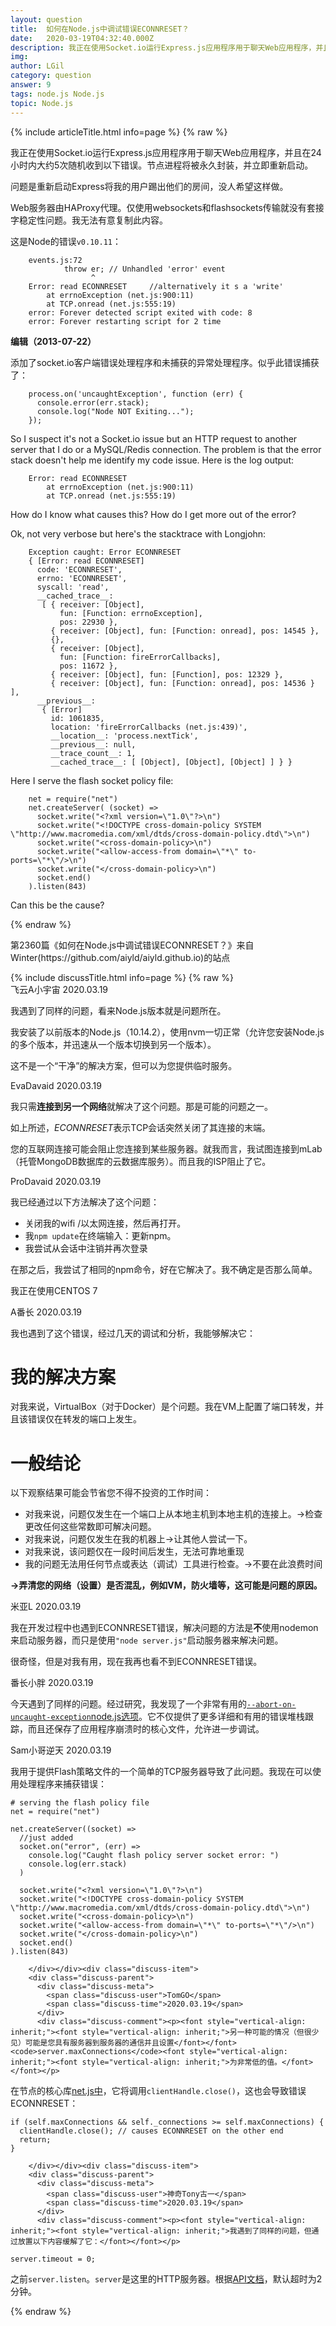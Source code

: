 ```yaml
---
layout: question
title:  如何在Node.js中调试错误ECONNRESET？
date:   2020-03-19T04:32:40.000Z
description: 我正在使用Socket.io运行Express.js应用程序用于聊天Web应用程序，并且在24小时内大约5次随机收到以下错误。节点进程将被永久封装，并立即...
img: 
author: LGil
category: question
answer: 9
tags: node.js Node.js
topic: Node.js
---
```

<div class="article-root">
  <div class="article">
    {% include articleTitle.html info=page %}
    {% raw %}
    <div class="article-content"><p><font style="vertical-align: inherit;"><font style="vertical-align: inherit;">我正在使用Socket.io运行Express.js应用程序用于聊天Web应用程序，并且在24小时内大约5次随机收到以下错误。</font><font style="vertical-align: inherit;">节点进程将被永久封装，并立即重新启动。</font></font></p>

<p><font style="vertical-align: inherit;"><font style="vertical-align: inherit;">问题是重新启动Express将我的用户踢出他们的房间，没人希望这样做。</font></font></p>

<p><font style="vertical-align: inherit;"><font style="vertical-align: inherit;">Web服务器由HAProxy代理。</font><font style="vertical-align: inherit;">仅使用websockets和flashsockets传输就没有套接字稳定性问题。</font><font style="vertical-align: inherit;">我无法有意复制此内容。</font></font></p>

<p><font style="vertical-align: inherit;"><font style="vertical-align: inherit;">这是Node的错误</font></font><code>v0.10.11</code><font style="vertical-align: inherit;"><font style="vertical-align: inherit;">：</font></font></p>

<pre><code>    events.js:72<font></font>
            throw er; // Unhandled 'error' event<font></font>
                  ^<font></font>
    Error: read ECONNRESET     //alternatively it s a 'write'<font></font>
        at errnoException (net.js:900:11)<font></font>
        at TCP.onread (net.js:555:19)<font></font>
    error: Forever detected script exited with code: 8<font></font>
    error: Forever restarting script for 2 time<font></font>
</code></pre>

<p><strong><font style="vertical-align: inherit;"><font style="vertical-align: inherit;">编辑（2013-07-22）</font></font></strong></p>

<p><font style="vertical-align: inherit;"><font style="vertical-align: inherit;">添加了socket.io客户端错误处理程序和未捕获的异常处理程序。</font><font style="vertical-align: inherit;">似乎此错误捕获了：</font></font></p>

<pre><code>    process.on('uncaughtException', function (err) {<font></font>
      console.error(err.stack);<font></font>
      console.log("Node NOT Exiting...");<font></font>
    });<font></font>
</code></pre>

<p>So I suspect it's not a Socket.io issue but an HTTP request to another server 
that I do or a MySQL/Redis connection. The problem is that the error stack 
doesn't help me identify my code issue. Here is the log output:</p>

<pre><code>    Error: read ECONNRESET<font></font>
        at errnoException (net.js:900:11)<font></font>
        at TCP.onread (net.js:555:19)<font></font>
</code></pre>

<p>How do I know what causes this? How do I get more out of the error?</p>

<p>Ok, not very verbose but here's the stacktrace with Longjohn:</p>

<pre><code>    Exception caught: Error ECONNRESET<font></font>
    { [Error: read ECONNRESET]<font></font>
      code: 'ECONNRESET',<font></font>
      errno: 'ECONNRESET',<font></font>
      syscall: 'read',<font></font>
      __cached_trace__:<font></font>
       [ { receiver: [Object],<font></font>
           fun: [Function: errnoException],<font></font>
           pos: 22930 },<font></font>
         { receiver: [Object], fun: [Function: onread], pos: 14545 },<font></font>
         {},<font></font>
         { receiver: [Object],<font></font>
           fun: [Function: fireErrorCallbacks],<font></font>
           pos: 11672 },<font></font>
         { receiver: [Object], fun: [Function], pos: 12329 },<font></font>
         { receiver: [Object], fun: [Function: onread], pos: 14536 } ],<font></font>
      __previous__:<font></font>
       { [Error]<font></font>
         id: 1061835,<font></font>
         location: 'fireErrorCallbacks (net.js:439)',<font></font>
         __location__: 'process.nextTick',<font></font>
         __previous__: null,<font></font>
         __trace_count__: 1,<font></font>
         __cached_trace__: [ [Object], [Object], [Object] ] } }<font></font>
</code></pre>

<p>Here I serve the flash socket policy file:</p>

<pre><code>    net = require("net")<font></font>
    net.createServer( (socket) =&gt;<font></font>
      socket.write("&lt;?xml version=\"1.0\"?&gt;\n")<font></font>
      socket.write("&lt;!DOCTYPE cross-domain-policy SYSTEM \"http://www.macromedia.com/xml/dtds/cross-domain-policy.dtd\"&gt;\n")<font></font>
      socket.write("&lt;cross-domain-policy&gt;\n")<font></font>
      socket.write("&lt;allow-access-from domain=\"*\" to-ports=\"*\"/&gt;\n")<font></font>
      socket.write("&lt;/cross-domain-policy&gt;\n")<font></font>
      socket.end()<font></font>
    ).listen(843)<font></font>
</code></pre>

<p>Can this be the cause?</p></div>
    {% endraw %}
  </div>
  <p class="winter_mark">第2360篇《如何在Node.js中调试错误ECONNRESET？》来自Winter(https://github.com/aiyld/aiyld.github.io)的站点</p>
  <div class="discuss-wrapper">
    {% include discussTitle.html info=page %}
    {% raw %}
    <div class="discuss-list">
    <div class="discuss-item">
        <div class="discuss-parent">
          <div class="discuss-meta">
            <span class="discuss-user">飞云A小宇宙</span>
            <span class="discuss-time">2020.03.19</span>
          </div>
          <div class="discuss-comment"><p><font style="vertical-align: inherit;"><font style="vertical-align: inherit;">我遇到了同样的问题，看来Node.js版本就是问题所在。</font></font></p>

<p><font style="vertical-align: inherit;"><font style="vertical-align: inherit;">我安装了以前版本的Node.js（10.14.2），使用nvm一切正常（允许您安装Node.js的多个版本，并迅速从一个版本切换到另一个版本）。</font></font></p>

<p><font style="vertical-align: inherit;"><font style="vertical-align: inherit;">这不是一个“干净”的解决方案，但可以为您提供临时服务。</font></font></p></div>
        </div></div><div class="discuss-item">
        <div class="discuss-parent">
          <div class="discuss-meta">
            <span class="discuss-user">EvaDavaid</span>
            <span class="discuss-time">2020.03.19</span>
          </div>
          <div class="discuss-comment"><p><font style="vertical-align: inherit;"><font style="vertical-align: inherit;">我只需</font></font><strong><font style="vertical-align: inherit;"><font style="vertical-align: inherit;">连接到另一个网络</font></font></strong><font style="vertical-align: inherit;"><font style="vertical-align: inherit;">就解决了这个问题</font><font style="vertical-align: inherit;">。</font><font style="vertical-align: inherit;">那是可能的问题之一。</font></font></p>

<p><font style="vertical-align: inherit;"><font style="vertical-align: inherit;">如上所述，</font></font><em><font style="vertical-align: inherit;"><font style="vertical-align: inherit;">ECONNRESET</font></font></em><font style="vertical-align: inherit;"><font style="vertical-align: inherit;">表示TCP会话突然关闭了其连接的末端。</font></font></p>

<p><font style="vertical-align: inherit;"><font style="vertical-align: inherit;">您的互联网连接可能会阻止您连接到某些服务器。</font><font style="vertical-align: inherit;">就我而言，我试图连接到mLab（托管MongoDB数据库的云数据库服务）。</font><font style="vertical-align: inherit;">而且我的ISP阻止了它。</font></font></p></div>
        </div></div><div class="discuss-item">
        <div class="discuss-parent">
          <div class="discuss-meta">
            <span class="discuss-user">ProDavaid</span>
            <span class="discuss-time">2020.03.19</span>
          </div>
          <div class="discuss-comment"><p><font style="vertical-align: inherit;"><font style="vertical-align: inherit;">我已经通过以下方法解决了这个问题：</font></font></p>

<ul>
<li><font style="vertical-align: inherit;"><font style="vertical-align: inherit;">关闭我的wifi /以太网连接，然后再打开。 </font></font></li>
<li><font style="vertical-align: inherit;"><font style="vertical-align: inherit;">我</font></font><code>npm update</code><font style="vertical-align: inherit;"><font style="vertical-align: inherit;">在终端</font><font style="vertical-align: inherit;">输入：</font><font style="vertical-align: inherit;">更新npm。</font></font></li>
<li><font style="vertical-align: inherit;"><font style="vertical-align: inherit;">我尝试从会话中注销并再次登录</font></font></li>
</ul>

<p><font style="vertical-align: inherit;"><font style="vertical-align: inherit;">在那之后，我尝试了相同的npm命令，好在它解决了。</font><font style="vertical-align: inherit;">我不确定是否那么简单。</font></font></p>

<p><font style="vertical-align: inherit;"><font style="vertical-align: inherit;">我正在使用CENTOS 7</font></font></p></div>
        </div></div><div class="discuss-item">
        <div class="discuss-parent">
          <div class="discuss-meta">
            <span class="discuss-user">A番长</span>
            <span class="discuss-time">2020.03.19</span>
          </div>
          <div class="discuss-comment"><p><font style="vertical-align: inherit;"><font style="vertical-align: inherit;">我也遇到了这个错误，经过几天的调试和分析，我能够解决它：</font></font></p>

<h1><font style="vertical-align: inherit;"><font style="vertical-align: inherit;">我的解决方案</font></font></h1>

<p><font style="vertical-align: inherit;"><font style="vertical-align: inherit;">对我来说，VirtualBox（对于Docker）是个问题。</font><font style="vertical-align: inherit;">我在VM上配置了端口转发，并且该错误仅在转发的端口上发生。</font></font></p>

<h1><font style="vertical-align: inherit;"><font style="vertical-align: inherit;">一般结论</font></font></h1>

<p><font style="vertical-align: inherit;"><font style="vertical-align: inherit;">以下观察结果可能会节省您不得不投资的工作时间：</font></font></p>

<ul>
<li><font style="vertical-align: inherit;"><font style="vertical-align: inherit;">对我来说，问题仅发生在一个端口上从本地主机到本地主机的连接上。</font><font style="vertical-align: inherit;">-&gt;检查更改任何这些常数即可解决问题。</font></font></li>
<li><font style="vertical-align: inherit;"><font style="vertical-align: inherit;">对我来说，问题仅发生在我的机器上-&gt;让其他人尝试一下。</font></font></li>
<li><font style="vertical-align: inherit;"><font style="vertical-align: inherit;">对我来说，该问题仅在一段时间后发生，无法可靠地重现</font></font></li>
<li><font style="vertical-align: inherit;"><font style="vertical-align: inherit;">我的问题无法用任何节点或表达（调试）工具进行检查。</font><font style="vertical-align: inherit;">-&gt;不要在此浪费时间</font></font></li>
</ul>

<p><strong><font style="vertical-align: inherit;"><font style="vertical-align: inherit;">-&gt;弄清您的网络（设置）是否混乱，例如VM，防火墙等，这可能是问题的原因。</font></font></strong></p></div>
        </div></div><div class="discuss-item">
        <div class="discuss-parent">
          <div class="discuss-meta">
            <span class="discuss-user">米亚L</span>
            <span class="discuss-time">2020.03.19</span>
          </div>
          <div class="discuss-comment"><p><font style="vertical-align: inherit;"><font style="vertical-align: inherit;">我在开发过程中也遇到ECONNRESET错误，解决问题的方法是</font></font><strong><font style="vertical-align: inherit;"><font style="vertical-align: inherit;">不</font></font></strong><font style="vertical-align: inherit;"><font style="vertical-align: inherit;">使用nodemon来启动服务器，而只是使用</font></font><code>"node server.js"</code><font style="vertical-align: inherit;"><font style="vertical-align: inherit;">启动服务器来解决问题。</font></font></p>

<p><font style="vertical-align: inherit;"><font style="vertical-align: inherit;">很奇怪，但是对我有用，现在我再也看不到ECONNRESET错误。</font></font></p></div>
        </div></div><div class="discuss-item">
        <div class="discuss-parent">
          <div class="discuss-meta">
            <span class="discuss-user">番长小胖</span>
            <span class="discuss-time">2020.03.19</span>
          </div>
          <div class="discuss-comment"><p><font style="vertical-align: inherit;"><font style="vertical-align: inherit;">今天遇到了同样的问题。</font><font style="vertical-align: inherit;">经过研究，我发现了一个非常有用的</font></font><a href="https://nodejs.org/api/cli.html#cli_abort_on_uncaught_exception" rel="noreferrer"><code>--abort-on-uncaught-exception</code><font style="vertical-align: inherit;"><font style="vertical-align: inherit;">node.js选项</font></font></a><font style="vertical-align: inherit;"><font style="vertical-align: inherit;">。</font><font style="vertical-align: inherit;">它不仅提供了更多详细和有用的错误堆栈跟踪，而且还保存了应用程序崩溃时的核心文件，允许进一步调试。</font></font></p></div>
        </div></div><div class="discuss-item">
        <div class="discuss-parent">
          <div class="discuss-meta">
            <span class="discuss-user">Sam小哥逆天</span>
            <span class="discuss-time">2020.03.19</span>
          </div>
          <div class="discuss-comment"><p><font style="vertical-align: inherit;"><font style="vertical-align: inherit;">我用于提供Flash策略文件的一个简单的TCP服务器导致了此问题。</font><font style="vertical-align: inherit;">我现在可以使用处理程序来捕获错误：</font></font></p>

<pre><code># serving the flash policy file<font></font>
net = require("net")<font></font>
<font></font>
net.createServer((socket) =&gt;<font></font>
  //just added<font></font>
  socket.on("error", (err) =&gt;<font></font>
    console.log("Caught flash policy server socket error: ")<font></font>
    console.log(err.stack)<font></font>
  )<font></font>
<font></font>
  socket.write("&lt;?xml version=\"1.0\"?&gt;\n")<font></font>
  socket.write("&lt;!DOCTYPE cross-domain-policy SYSTEM \"http://www.macromedia.com/xml/dtds/cross-domain-policy.dtd\"&gt;\n")<font></font>
  socket.write("&lt;cross-domain-policy&gt;\n")<font></font>
  socket.write("&lt;allow-access-from domain=\"*\" to-ports=\"*\"/&gt;\n")<font></font>
  socket.write("&lt;/cross-domain-policy&gt;\n")<font></font>
  socket.end()<font></font>
).listen(843)<font></font>
</code></pre></div>
        </div></div><div class="discuss-item">
        <div class="discuss-parent">
          <div class="discuss-meta">
            <span class="discuss-user">TomGO</span>
            <span class="discuss-time">2020.03.19</span>
          </div>
          <div class="discuss-comment"><p><font style="vertical-align: inherit;"><font style="vertical-align: inherit;">另一种可能的情况（但很少见）可能是您具有服务器到服务器的通信并且设置</font></font><code>server.maxConnections</code><font style="vertical-align: inherit;"><font style="vertical-align: inherit;">为非常低的值。</font></font></p>

<p><font style="vertical-align: inherit;"><font style="vertical-align: inherit;">在节点的核心库</font></font><a href="https://github.com/nodejs/node/blob/c9b59e8387b08dab20936f32d2b290804718f688/lib/net.js#L1432-L1435" rel="noreferrer"><font style="vertical-align: inherit;"><font style="vertical-align: inherit;">net.js中</font></font></a><font style="vertical-align: inherit;"><font style="vertical-align: inherit;">，它将调用</font></font><code>clientHandle.close()</code><font style="vertical-align: inherit;"><font style="vertical-align: inherit;">，这也会导致错误ECONNRESET：</font></font></p>

<pre><code>if (self.maxConnections &amp;&amp; self._connections &gt;= self.maxConnections) {<font></font>
  clientHandle.close(); // causes ECONNRESET on the other end<font></font>
  return;<font></font>
}<font></font>
</code></pre></div>
        </div></div><div class="discuss-item">
        <div class="discuss-parent">
          <div class="discuss-meta">
            <span class="discuss-user">神奇Tony古一</span>
            <span class="discuss-time">2020.03.19</span>
          </div>
          <div class="discuss-comment"><p><font style="vertical-align: inherit;"><font style="vertical-align: inherit;">我遇到了同样的问题，但通过放置以下内容缓解了它：</font></font></p>

<pre><code>server.timeout = 0;
</code></pre>

<p><font style="vertical-align: inherit;"><font style="vertical-align: inherit;">之前</font></font><code>server.listen</code><font style="vertical-align: inherit;"><font style="vertical-align: inherit;">。</font></font><code>server</code><font style="vertical-align: inherit;"><font style="vertical-align: inherit;">是这里的HTTP服务器。</font><font style="vertical-align: inherit;">根据</font></font><a href="http://nodejs.org/api/http.html" rel="noreferrer"><font style="vertical-align: inherit;"><font style="vertical-align: inherit;">API文档</font></font></a><font style="vertical-align: inherit;"><font style="vertical-align: inherit;">，默认超时为2分钟</font><font style="vertical-align: inherit;">。</font></font></p></div>
        </div></div>
    </div>
    {% endraw %}
  </div>
<div>
